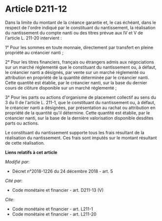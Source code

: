 # Article D211-12

Dans la limite du montant de la créance garantie et, le cas échéant, dans le respect de l'ordre indiqué par le constituant du
nantissement, la réalisation du nantissement du compte nanti ou des titres prévue aux IV et V de l'article L. 211-20
intervient :

1° Pour les sommes en toute monnaie, directement par transfert en pleine propriété au créancier nanti ;

2° Pour les titres financiers, français ou étrangers admis aux négociations sur un marché réglementé que le constituant du
nantissement ou, à défaut, le créancier nanti a désignés, par vente sur un marché réglementé ou attribution en propriété de
la quantité déterminée par le créancier nanti. Cette quantité est établie, par le créancier nanti, sur la base du dernier
cours de clôture disponible sur un marché réglementé ;

3° Pour les parts ou actions d'organisme de placement collectif au sens du 3 du II de l'article L. 211-1, que le constituant
du nantissement ou, à défaut, le créancier nanti a désignées, par présentation au rachat ou attribution en propriété de la
quantité qu'il détermine. Cette quantité est établie, par le créancier nanti, sur la base de la dernière valorisation
disponible desdites parts ou actions.

Le constituant du nantissement supporte tous les frais résultant de la réalisation du nantissement. Ces frais sont imputés
sur le montant résultant de cette réalisation.

**Liens relatifs à cet article**

_Modifié par_:

  - Décret n°2018-1226 du 24 décembre 2018 - art. 5

_Cité par_:

  - Code monétaire et financier - art. D211-13 (V)

_Cite_:

  - Code monétaire et financier - art. L211-1
  - Code monétaire et financier - art. L211-20
